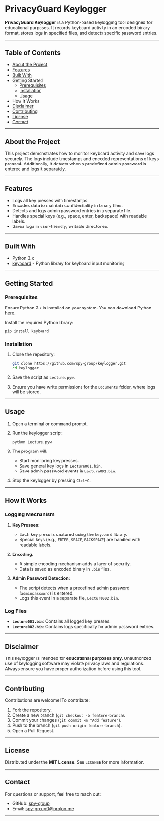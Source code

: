 # PrivacyGuard Keylogger

**PrivacyGuard Keylogger** is a Python-based keylogging tool designed for educational purposes. It records keyboard activity in an encoded binary format, stores logs in specified files, and detects specific password entries.

---

## Table of Contents

- [About the Project](#about-the-project)
- [Features](#features)
- [Built With](#built-with)
- [Getting Started](#getting-started)
  - [Prerequisites](#prerequisites)
  - [Installation](#installation)
  - [Usage](#usage)
- [How It Works](#how-it-works)
- [Disclaimer](#disclaimer)
- [Contributing](#contributing)
- [License](#license)
- [Contact](#contact)

---

## About the Project

This project demonstrates how to monitor keyboard activity and save logs securely. The logs include timestamps and encoded representations of keys pressed. Additionally, it detects when a predefined admin password is entered and logs it separately.

---

## Features

- Logs all key presses with timestamps.
- Encodes data to maintain confidentiality in binary files.
- Detects and logs admin password entries in a separate file.
- Handles special keys (e.g., space, enter, backspace) with readable labels.
- Saves logs in user-friendly, writable directories.

---

## Built With

- Python 3.x
- [keyboard](https://pypi.org/project/keyboard/) - Python library for keyboard input monitoring

---

## Getting Started

### Prerequisites

Ensure Python 3.x is installed on your system. You can download Python [here](https://www.python.org/downloads/).

Install the required Python library:

```bash
pip install keyboard
```

### Installation

1. Clone the repository:
   ```bash
   git clone https://github.com/spy-group/keylogger.git
   cd keylogger
   ```

2. Save the script as `Lecture.pyw`.

3. Ensure you have write permissions for the `Documents` folder, where logs will be stored.

---

## Usage

1. Open a terminal or command prompt.

2. Run the keylogger script:
   ```bash
   python Lecture.pyw
   ```

3. The program will:
   - Start monitoring key presses.
   - Save general key logs in `Lecture001.bin`.
   - Save admin password events in `Lecture002.bin`.

4. Stop the keylogger by pressing `Ctrl+C`.

---

## How It Works

### Logging Mechanism

1. **Key Presses:**
   - Each key press is captured using the `keyboard` library.
   - Special keys (e.g., `ENTER`, `SPACE`, `BACKSPACE`) are handled with readable labels.

2. **Encoding:**
   - A simple encoding mechanism adds a layer of security.
   - Data is saved as encoded binary in `.bin` files.

3. **Admin Password Detection:**
   - The script detects when a predefined admin password (`adminpassword`) is entered.
   - Logs this event in a separate file, `Lecture002.bin`.

### Log Files

- **`Lecture001.bin`**: Contains all logged key presses.
- **`Lecture002.bin`**: Contains logs specifically for admin password entries.

---

## Disclaimer

This keylogger is intended for **educational purposes only**. Unauthorized use of keylogging software may violate privacy laws and regulations. Always ensure you have proper authorization before using this tool.

---

## Contributing

Contributions are welcome! To contribute:

1. Fork the repository.
2. Create a new branch (`git checkout -b feature-branch`).
3. Commit your changes (`git commit -m "Add feature"`).
4. Push to the branch (`git push origin feature-branch`).
5. Open a Pull Request.

---

## License

Distributed under the **MIT License**. See `LICENSE` for more information.

---

## Contact

For questions or support, feel free to reach out:

- GitHub: [spy-group](https://github.com/yourusername)
- Email: spy-group0@proton.me

---
